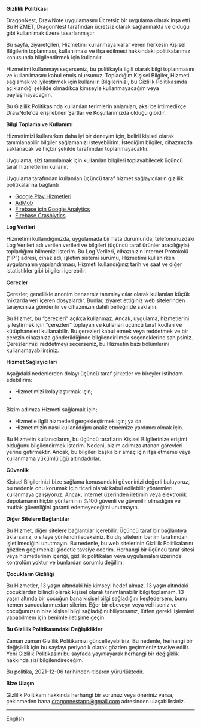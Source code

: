 **Gizlilik Politikası**

DragonNest, DrawNote uygulamasını Ücretsiz bir uygulama olarak inşa etti. Bu HİZMET, DragonNest tarafından ücretsiz olarak sağlanmakta ve olduğu gibi kullanılmak üzere tasarlanmıştır.

Bu sayfa, ziyaretçileri, Hizmetimi kullanmaya karar veren herkesin Kişisel Bilgilerin toplanması, kullanılması ve ifşa edilmesi hakkındaki politikalarımız konusunda bilgilendirmek için kullanılır.

Hizmetimi kullanmayı seçerseniz, bu politikayla ilgili olarak bilgi toplanmasını ve kullanılmasını kabul etmiş olursunuz. Topladığım Kişisel Bilgiler, Hizmeti sağlamak ve iyileştirmek için kullanılır. Bilgilerinizi, bu Gizlilik Politikasında açıklandığı şekilde olmadıkça kimseyle kullanmayacağım veya paylaşmayacağım.

Bu Gizlilik Politikasında kullanılan terimlerin anlamları, aksi belirtilmedikçe DrawNote'da erişilebilen Şartlar ve Koşullarımızda olduğu gibidir.

**Bilgi Toplama ve Kullanımı**

Hizmetimizi kullanırken daha iyi bir deneyim için, belirli kişisel olarak tanımlanabilir bilgiler sağlamanızı isteyebilirim. İstediğim bilgiler, cihazınızda saklanacak ve hiçbir şekilde tarafımdan toplanmayacaktır.

Uygulama, sizi tanımlamak için kullanılan bilgileri toplayabilecek üçüncü taraf hizmetlerini kullanır.

Uygulama tarafından kullanılan üçüncü taraf hizmet sağlayıcıların gizlilik politikalarına bağlantı

*   [Google Play Hizmetleri](https://www.google.com/policies/privacy/)
*   [AdMob](https://support.google.com/admob/answer/6128543?hl=tr)
*   [Firebase için Google Analytics](https://firebase.google.com/policies/analytics)
*   [Firebase Crashlytics](https://firebase.google.com/support/privacy/)

**Log Verileri**

Hizmetimi kullandığınızda, uygulamada bir hata durumunda, telefonunuzdaki Log Verileri adı verilen verileri ve bilgileri (üçüncü taraf ürünler aracılığıyla) topladığımı bilmenizi isterim. Bu Log Verileri, cihazınızın İnternet Protokolü (“IP”) adresi, cihaz adı, işletim sistemi sürümü, Hizmetimi kullanırken uygulamanın yapılandırması, Hizmeti kullandığınız tarih ve saat ve diğer istatistikler gibi bilgileri içerebilir.

**Çerezler**

Çerezler, genellikle anonim benzersiz tanımlayıcılar olarak kullanılan küçük miktarda veri içeren dosyalardır. Bunlar, ziyaret ettiğiniz web sitelerinden tarayıcınıza gönderilir ve cihazınızın dahili belleğinde saklanır.

Bu Hizmet, bu “çerezleri” açıkça kullanmaz. Ancak, uygulama, hizmetlerini iyileştirmek için “çerezleri” toplayan ve kullanan üçüncü taraf kodları ve kütüphaneleri kullanabilir. Bu çerezleri kabul etmek veya reddetmek ve bir çerezin cihazınıza gönderildiğinde bilgilendirilmek seçeneklerine sahipsiniz. Çerezlerimizi reddetmeyi seçerseniz, bu Hizmetin bazı bölümlerini kullanamayabilirsiniz.

**Hizmet Sağlayıcıları**

Aşağıdaki nedenlerden dolayı üçüncü taraf şirketler ve bireyler istihdam edebilirim:

*   Hizmetimizi kolaylaştırmak için;
*

Bizim adımıza Hizmeti sağlamak için;
*   Hizmetle ilgili hizmetleri gerçekleştirmek için; ya da
*   Hizmetimizin nasıl kullanıldığını analiz etmemize yardımcı olmak için.

Bu Hizmetin kullanıcılarını, bu üçüncü tarafların Kişisel Bilgilerinize erişimi olduğunu bilgilendirmek isterim. Nedeni, bizim adımıza atanan görevleri yerine getirmektir. Ancak, bu bilgileri başka bir amaç için ifşa etmeme veya kullanmama yükümlülüğü altındadırlar.

**Güvenlik**

Kişisel Bilgilerinizi bize sağlama konusundaki güveninizi değerli buluyoruz, bu nedenle onu korumak için ticari olarak kabul edilebilir yöntemleri kullanmaya çalışıyoruz. Ancak, internet üzerinden iletimin veya elektronik depolamanın hiçbir yönteminin %100 güvenli ve güvenilir olmadığını ve mutlak güvenliğini garanti edemeyeceğimi unutmayın.

**Diğer Sitelere Bağlantılar**

Bu Hizmet, diğer sitelere bağlantılar içerebilir. Üçüncü taraf bir bağlantıya tıklarsanız, o siteye yönlendirileceksiniz. Bu dış sitelerin benim tarafımdan işletilmediğini unutmayın. Bu nedenle, bu web sitelerinin Gizlilik Politikalarını gözden geçirmenizi şiddetle tavsiye ederim. Herhangi bir üçüncü taraf sitesi veya hizmetlerinin içeriği, gizlilik politikaları veya uygulamaları üzerinde kontrolüm yoktur ve bunlardan sorumlu değilim.

**Çocukların Gizliliği**

Bu Hizmetler, 13 yaşın altındaki hiç kimseyi hedef almaz. 13 yaşın altındaki çocuklardan bilinçli olarak kişisel olarak tanımlanabilir bilgi toplamam. 13 yaşın altında bir çocuğun bana kişisel bilgi sağladığını keşfedersem, bunu hemen sunucularımızdan silerim. Eğer bir ebeveyn veya veli iseniz ve çocuğunuzun bize kişisel bilgi sağladığını biliyorsanız, lütfen gerekli işlemleri yapabilmem için benimle iletişime geçin.

**Bu Gizlilik Politikasındaki Değişiklikler**

Zaman zaman Gizlilik Politikamızı güncelleyebiliriz. Bu nedenle, herhangi bir değişiklik için bu sayfayı periyodik olarak gözden geçirmeniz tavsiye edilir. Yeni Gizlilik Politikasını bu sayfada yayınlayarak herhangi bir değişiklik hakkında sizi bilgilendireceğim.

Bu politika, 2021-12-06 tarihinden itibaren yürürlüktedir.

**Bize Ulaşın**

Gizlilik Politikam hakkında herhangi bir sorunuz veya öneriniz varsa, çekinmeden bana dragonnestapp@gmail.com adresinden ulaşabilirsiniz.

----
[English](https://1993hzw.github.io/dragonnest/drawnote/privacy_policy)